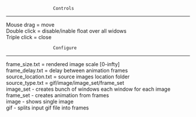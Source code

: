                       Controls
---------------------------------------------------
Mouse drag   = move  
Double click = disable/inable float over all widows  
Triple click = close  

                      Configure
---------------------------------------------------
frame_size.txt      = rendered image scale [0-infty]  
frame_delay.txt     = delay between animation frames  
source_location.txt = source images location folder  
source_type.txt     = gif/image/image_set/frame_set  
image_set - creates bunch of windows each window for each image  
frame_set - creates animation from frames  
image     - shows single image  
gif       - splits input gif file into frames  

[image]: scr.png